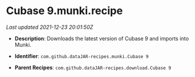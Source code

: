 # Cubase 9.munki.recipe

_Last updated 2021-12-23 20:01:50Z_

- **Description**: Downloads the latest version of Cubase 9 and imports into Munki.

- **Identifier**: `com.github.dataJAR-recipes.munki.Cubase 9`

- **Parent Recipes**: `com.github.dataJAR-recipes.download.Cubase 9`
